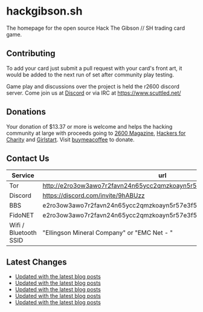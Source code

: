 # hackgibson.sh
The homepage for the open source Hack The Gibson // SH trading card game.


## Contributing

To add your card just submit a pull request with your card's front art, it would be added to the next run of set after community play testing.

Game play and discussions over the project is held the r2600 discord server. Come join us at [Discord](https://discord.com/invite/9hABUzz) or via IRC at https://www.scuttled.net/


## Donations

Your donation of $13.37 or more is welcome and helps the hacking community at large with proceeds going to [2600 Magazine](https://2600.com/), [Hackers for Charity](https://hackersforcharity.org) and [Girlstart](https://girlstart.org).  Visit [buymeacoffee](https://www.buymeacoffee.com/hackgibson.sh) to donate.


## Contact Us

Service | url
-|-
Tor | http://e2ro3ow3awo7r2favn24n65ycc2qmzkoayn5r57e3f56nvjwdcgg32ad.onion
Discord | https://discord.com/invite/9hABUzz
BBS | e2ro3ow3awo7r2favn24n65ycc2qmzkoayn5r57e3f56nvjwdcgg32ad.onion:23
FidoNET | e2ro3ow3awo7r2favn24n65ycc2qmzkoayn5r57e3f56nvjwdcgg32ad.onion:24554
Wifi / Bluetooth SSID | "Ellingson Mineral Company" or "EMC Net - <fidonet address>"

## Latest Changes
<!-- BLOG-POST-LIST:START -->
- [Updated with the latest blog posts](https://github.com/DFW2600/hackgibson.sh/commit/297af9595a1819022f17252e226e9c977cd7ecb7)
- [Updated with the latest blog posts](https://github.com/DFW2600/hackgibson.sh/commit/149f99129c0a0048f8deaf15fdc30399bff9d318)
- [Updated with the latest blog posts](https://github.com/DFW2600/hackgibson.sh/commit/75e354cef0e2844e3f821903d6ce02c840711e61)
- [Updated with the latest blog posts](https://github.com/DFW2600/hackgibson.sh/commit/ed053c08bb970b5b3cc2c5d7ba10ae36c6d0b163)
- [Updated with the latest blog posts](https://github.com/DFW2600/hackgibson.sh/commit/046e605c58659887ff30d4cfdc20ab61be7c0e12)
<!-- BLOG-POST-LIST:END -->
